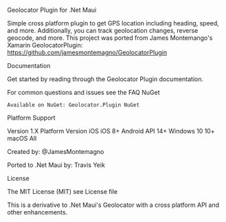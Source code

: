 Geolocator Plugin for .Net Maui

Simple cross platform plugin to get GPS location including heading, speed, and more. Additionally, you can track geolocation changes, reverse geocode, and more.
This project was ported from James Montemango's Xamarin GeolocatorPlugin: https://github.com/jamesmontemagno/GeolocatorPlugin

Documentation

Get started by reading through the Geolocator Plugin documentation.

For common questions and issues see the FAQ
NuGet

    Available on NuGet: Geolocator.Plugin NuGet

Platform Support

Version 1.X
Platform 	Version
iOS 	iOS 8+
Android 	API 14+
Windows 10    10+
macOS 	All


Created by: @JamesMontemagno

Ported to .Net Maui by: Travis Yeik

License

The MIT License (MIT) see License file

This is a derivative to .Net Maui's Geolocator with a cross platform API and other enhancements.